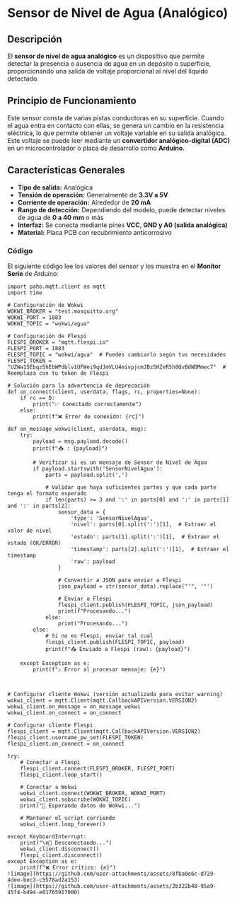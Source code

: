 # Sensor de Nivel de Agua (Analógico)

## Descripción  
El **sensor de nivel de agua analógico** es un dispositivo que permite detectar la presencia o ausencia de agua en un depósito o superficie, proporcionando una salida de voltaje proporcional al nivel del líquido detectado.

## Principio de Funcionamiento  
Este sensor consta de varias pistas conductoras en su superficie. Cuando el agua entra en contacto con ellas, se genera un cambio en la resistencia eléctrica, lo que permite obtener un voltaje variable en su salida analógica. Este voltaje se puede leer mediante un **convertidor analógico-digital (ADC)** en un microcontrolador o placa de desarrollo como **Arduino**.

## Características Generales  
- **Tipo de salida:** Analógica  
- **Tensión de operación:** Generalmente de **3.3V a 5V**  
- **Corriente de operación:** Alrededor de **20 mA**  
- **Rango de detección:** Dependiendo del modelo, puede detectar niveles de agua de **0 a 40 mm** o más  
- **Interfaz:** Se conecta mediante pines **VCC, GND y A0 (salida analógica)**  
- **Material:** Placa PCB con recubrimiento anticorrosivo  

### Código
El siguiente código lee los valores del sensor y los muestra en el **Monitor Serie** de Arduino:

```codigo visual code
import paho.mqtt.client as mqtt
import time

# Configuración de Wokwi
WOKWI_BROKER = "test.mosquitto.org"
WOKWI_PORT = 1883
WOKWI_TOPIC = "wokwi/agua"

# Configuración de Flespi
FLESPI_BROKER = "mqtt.flespi.io"
FLESPI_PORT = 1883
FLESPI_TOPIC = "wokwi/agua"  # Puedes cambiarlo según tus necesidades
FLESPI_TOKEN = "UZWw15Ebqz5hEbWPdblv1UFWei9qdJmVLU4mivpjcmJBzSHZeR5h8QvBdWDMmec7"  # Reemplaza con tu token de Flespi

# Solución para la advertencia de deprecación
def on_connect(client, userdata, flags, rc, properties=None):
    if rc == 0:
        print("✅ Conectado correctamente")
    else:
        print(f"❌ Error de conexión: {rc}")

def on_message_wokwi(client, userdata, msg):
    try:
        payload = msg.payload.decode()
        print(f"📥 : {payload}")
        
        # Verificar si es un mensaje de Sensor de Nivel de Agua
        if payload.startswith('SensorNivelAgua'):
            parts = payload.split(',')
            
            # Validar que haya suficientes partes y que cada parte tenga el formato esperado
            if len(parts) >= 3 and ':' in parts[0] and ':' in parts[1] and ':' in parts[2]:
                sensor_data = {
                    'type': 'SensorNivelAgua',
                    'nivel': parts[0].split(':')[1],  # Extraer el valor de nivel
                    'estado': parts[1].split(':')[1],  # Extraer el estado (OK/ERROR)
                    'timestamp': parts[2].split(':')[1],  # Extraer el timestamp
                    'raw': payload
                }

                # Convertir a JSON para enviar a Flespi
                json_payload = str(sensor_data).replace("'", '"')
                
                # Enviar a Flespi
                flespi_client.publish(FLESPI_TOPIC, json_payload)
                print(f"Procesando...")
            else:
                print("Procesando...")
        else:
            # Si no es Flespi, enviar tal cual
            flespi_client.publish(FLESPI_TOPIC, payload)
            print(f"📤 Enviado a Flespi (raw): {payload}")
            
    except Exception as e:
        print(f"⚠️ Error al procesar mensaje: {e}")



# Configurar cliente Wokwi (versión actualizada para evitar warning)
wokwi_client = mqtt.Client(mqtt.CallbackAPIVersion.VERSION2)
wokwi_client.on_message = on_message_wokwi
wokwi_client.on_connect = on_connect

# Configurar cliente Flespi
flespi_client = mqtt.Client(mqtt.CallbackAPIVersion.VERSION2)
flespi_client.username_pw_set(FLESPI_TOKEN)
flespi_client.on_connect = on_connect

try:
    # Conectar a Flespi
    flespi_client.connect(FLESPI_BROKER, FLESPI_PORT)
    flespi_client.loop_start()
    
    # Conectar a Wokwi
    wokwi_client.connect(WOKWI_BROKER, WOKWI_PORT)
    wokwi_client.subscribe(WOKWI_TOPIC)
    print("📡 Esperando datos de Wokwi...")
    
    # Mantener el script corriendo
    wokwi_client.loop_forever()
    
except KeyboardInterrupt:
    print("\n🔌 Desconectando...")
    wokwi_client.disconnect()
    flespi_client.disconnect()
except Exception as e:
    print(f"❌ Error crítico: {e}")
![image](https://github.com/user-attachments/assets/8fba0e6c-d729-4dee-bec3-c5578ad2a153)
![image](https://github.com/user-attachments/assets/2b322b48-95a9-45f4-bd94-e01765917000)

